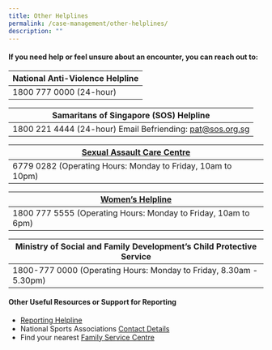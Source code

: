 ```yaml
---
title: Other Helplines
permalink: /case-management/other-helplines/
description: ""
---
```

#### If you need help or feel unsure about an encounter, you can reach out to:


| National Anti-Violence Helpline | 
| -------- | 
|1800 777 0000 (24-hour)| 

| Samaritans of Singapore (SOS) Helpline | 
| -------- | 
|1800 221 4444 (24-hour) Email Befriending: pat@sos.org.sg| 

|  [Sexual Assault Care Centre ](https://sacc.aware.org.sg/)  | 
| -------- | 
| 6779 0282 (Operating Hours: Monday to Friday, 10am to 10pm) | 

| [Women’s Helpline](https://www.aware.org.sg/womens-care-centre/helpline/) | 
| -------- | 
|1800 777 5555 (Operating Hours: Monday to Friday, 10am to 6pm) | 

| Ministry of Social and Family Development’s Child Protective Service | 
| -------- | 
|1800-777 0000 (Operating Hours: Monday to Friday, 8.30am - 5.30pm) | 



#### Other Useful Resources or Support for Reporting
* [Reporting Helpline](/files/Other%20Useful%20Resources%20for%20Reporting-updated%20Mar%202021.pdf)
* National Sports Associations [Contact Details](https://www.myactivesg.com/Sports/Find-a-National-Sports-Association)
* Find your nearest [Family Service Centre](https://www.msf.gov.sg/dfcs/familyservice/default.aspx)